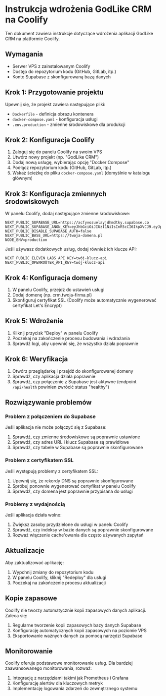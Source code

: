 # Instrukcja wdrożenia GodLike CRM na Coolify

Ten dokument zawiera instrukcje dotyczące wdrożenia aplikacji GodLike CRM na platformie Coolify.

## Wymagania

- Serwer VPS z zainstalowanym Coolify
- Dostęp do repozytorium kodu (GitHub, GitLab, itp.)
- Konto Supabase z skonfigurowaną bazą danych

## Krok 1: Przygotowanie projektu

Upewnij się, że projekt zawiera następujące pliki:

- `Dockerfile` - definicja obrazu kontenera
- `docker-compose.yaml` - konfiguracja usługi
- `.env.production` - zmienne środowiskowe dla produkcji

## Krok 2: Konfiguracja Coolify

1. Zaloguj się do panelu Coolify na swoim VPS
2. Utwórz nowy projekt (np. "GodLike CRM")
3. Dodaj nową usługę, wybierając opcję "Docker Compose"
4. Podłącz repozytorium kodu (GitHub, GitLab, itp.)
5. Wskaż ścieżkę do pliku `docker-compose.yaml` (domyślnie w katalogu głównym)

## Krok 3: Konfiguracja zmiennych środowiskowych

W panelu Coolify, dodaj następujące zmienne środowiskowe:

```
NEXT_PUBLIC_SUPABASE_URL=https://acfyvozuelayjdhmdtky.supabase.co
NEXT_PUBLIC_SUPABASE_ANON_KEY=eyJhbGciOiJIUzI1NiIsInR5cCI6IkpXVCJ9.eyJpc3MiOiJzdXBhYmFzZSIsInJlZiI6ImFjZnl2b3p1ZWxheWpkaG1kdGt5Iiwicm9sZSI6ImFub24iLCJpYXQiOjE3NDUwMDQwNTcsImV4cCI6MjA2MDU4MDA1N30.G3S7w0L4pFXDBUtwxBz660MfG0PJt1Esyb2GZf1l_bw
NEXT_PUBLIC_DISABLE_SUPABASE_AUTH=false
NEXT_PUBLIC_BASE_URL=https://twoja-domena.pl
NODE_ENV=production
```

Jeśli używasz dodatkowych usług, dodaj również ich klucze API:

```
NEXT_PUBLIC_ELEVEN_LABS_API_KEY=twój-klucz-api
NEXT_PUBLIC_OPENROUTER_API_KEY=twój-klucz-api
```

## Krok 4: Konfiguracja domeny

1. W panelu Coolify, przejdź do ustawień usługi
2. Dodaj domenę (np. crm.twoja-firma.pl)
3. Skonfiguruj certyfikat SSL (Coolify może automatycznie wygenerować certyfikat Let's Encrypt)

## Krok 5: Wdrożenie

1. Kliknij przycisk "Deploy" w panelu Coolify
2. Poczekaj na zakończenie procesu budowania i wdrażania
3. Sprawdź logi, aby upewnić się, że wszystko działa poprawnie

## Krok 6: Weryfikacja

1. Otwórz przeglądarkę i przejdź do skonfigurowanej domeny
2. Sprawdź, czy aplikacja działa poprawnie
3. Sprawdź, czy połączenie z Supabase jest aktywne (endpoint `/api/health` powinien zwrócić status "healthy")

## Rozwiązywanie problemów

### Problem z połączeniem do Supabase

Jeśli aplikacja nie może połączyć się z Supabase:

1. Sprawdź, czy zmienne środowiskowe są poprawnie ustawione
2. Sprawdź, czy adres URL i klucz Supabase są prawidłowe
3. Sprawdź, czy tabele w Supabase są poprawnie skonfigurowane

### Problem z certyfikatem SSL

Jeśli występują problemy z certyfikatem SSL:

1. Upewnij się, że rekordy DNS są poprawnie skonfigurowane
2. Spróbuj ponownie wygenerować certyfikat w panelu Coolify
3. Sprawdź, czy domena jest poprawnie przypisana do usługi

### Problemy z wydajnością

Jeśli aplikacja działa wolno:

1. Zwiększ zasoby przydzielone do usługi w panelu Coolify
2. Sprawdź, czy indeksy w bazie danych są poprawnie skonfigurowane
3. Rozważ włączenie cache'owania dla często używanych zapytań

## Aktualizacje

Aby zaktualizować aplikację:

1. Wypchnij zmiany do repozytorium kodu
2. W panelu Coolify, kliknij "Redeploy" dla usługi
3. Poczekaj na zakończenie procesu aktualizacji

## Kopie zapasowe

Coolify nie tworzy automatycznie kopii zapasowych danych aplikacji. Zaleca się:

1. Regularne tworzenie kopii zapasowych bazy danych Supabase
2. Konfigurację automatycznych kopii zapasowych na poziomie VPS
3. Eksportowanie ważnych danych za pomocą narzędzi Supabase

## Monitorowanie

Coolify oferuje podstawowe monitorowanie usług. Dla bardziej zaawansowanego monitorowania, rozważ:

1. Integrację z narzędziami takimi jak Prometheus i Grafana
2. Konfigurację alertów dla kluczowych metryk
3. Implementację logowania zdarzeń do zewnętrznego systemu
